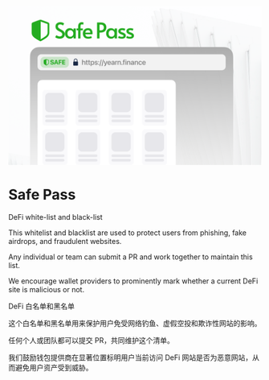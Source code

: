 
![Safe Pass](https://github.com/rayston92/graph_bed/blob/master/img/safe_pass.png)

# Safe Pass
DeFi white-list and black-list

This whitelist and blacklist are used to protect users from phishing, fake airdrops, and fraudulent websites.

Any individual or team can submit a PR and work together to maintain this list.

We encourage wallet providers to prominently mark whether a current DeFi site is malicious or not.


DeFi 白名单和黑名单

这个白名单和黑名单用来保护用户免受网络钓鱼、虚假空投和欺诈性网站的影响。

任何个人或团队都可以提交 PR，共同维护这个清单。

我们鼓励钱包提供商在显著位置标明用户当前访问 DeFi 网站是否为恶意网站，从而避免用户资产受到威胁。